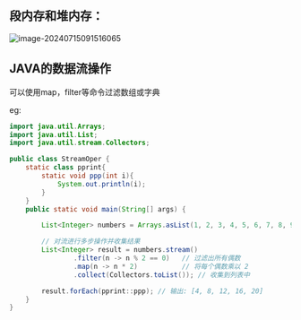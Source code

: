## 段内存和堆内存：

![image-20240715091516065](C:\Users\廖一奥\AppData\Roaming\Typora\typora-user-images\image-20240715091516065.png)

## JAVA的数据流操作

可以使用map，filter等命令过滤数组或字典

eg:

```java
import java.util.Arrays;
import java.util.List;
import java.util.stream.Collectors;

public class StreamOper {
    static class pprint{
        static void ppp(int i){
            System.out.println(i);
        }
    }
    public static void main(String[] args) {

        List<Integer> numbers = Arrays.asList(1, 2, 3, 4, 5, 6, 7, 8, 9, 10);

        // 对流进行多步操作并收集结果
        List<Integer> result = numbers.stream()
                .filter(n -> n % 2 == 0)   // 过滤出所有偶数
                .map(n -> n * 2)           // 将每个偶数乘以 2
                .collect(Collectors.toList()); // 收集到列表中

        result.forEach(pprint::ppp); // 输出: [4, 8, 12, 16, 20]
    }
}
```

